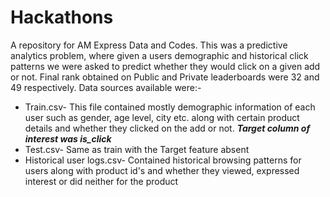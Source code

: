# Hackathons
A repository for AM Express Data and Codes. This was a predictive analytics problem, where given a users demographic and historical click patterns we were asked to predict whether they would click on a given add or not. Final rank obtained on Public and Private leaderboards were 32 and 49 respectively. Data sources available were:-
* Train.csv- This file contained mostly demographic information of each user such as gender, age level, city etc. along with certain product details and whether they clicked on the add or not. ***Target column of interest was is_click***
* Test.csv- Same as train with the Target feature absent
* Historical user logs.csv- Contained historical browsing patterns for users along with product id's and whether they viewed, expressed interest or did neither for the product
